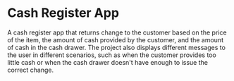 # Cash Register App

A cash register app that returns change to the customer based on the price of the item, the amount of cash provided by the customer, and the amount of cash in the cash drawer. The project also displays different messages to the user in different scenarios, such as when the customer provides too little cash or when the cash drawer doesn't have enough to issue the correct change.
